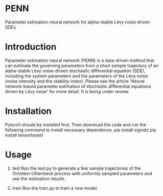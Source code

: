 # PENN
Parameter estimation neural network for alpha-stable Lévy noise driven SDEs

# Introduction

Parameter estimation neural network (PENN) is a data-driven method that can estimate the governing parameters from a short sample trajectory of an alpha-stable Lévy noise-driven stochastic differential equation (SDE), including the system parameters and the parameters of the Lévy noise (noise intensity and the stability index). Please see the article 'Neural network-based parameter estimation of stochastic differential equations driven by Lévy noise' for more detail. It is being under review.

# Installation

Pytorch should be installed first. Then download the code and run the following command to install necessary dependence.
pip install signalz 
pip install tensorboard

# Usage
1. test
Run the test.py to generate a few sample trajectories of the Ornstein-Uhlenbeck process with uniformly sampled parameters and see the estimation results.

2. train
Run the train.py to train a new model.
